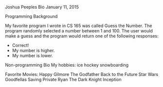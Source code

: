 Joshua Peeples Bio
January 11, 2015

Programming Background

My favorite program I wrote in CS 165 was called Guess the Number. The program randomly
selected a number between 1 and 100. The user would make a guess and the program would return
one of the following responses:
- Correct!
- My number is higher.
- My number is lower.

Non-programming Bio
My hobbies:
ice hockey
snowboarding

Favorite Movies:
Happy Gilmore
The Godfather
Back to the Future
Star Wars
Goodfellas
Saving Private Ryan
The Dark Knight
Inception

